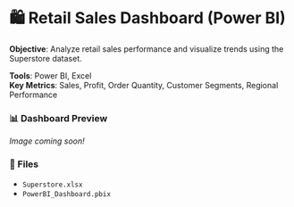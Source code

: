 # 🛍️ Retail Sales Dashboard (Power BI)

**Objective**: Analyze retail sales performance and visualize trends using the Superstore dataset.

**Tools**: Power BI, Excel  
**Key Metrics**: Sales, Profit, Order Quantity, Customer Segments, Regional Performance

### 📊 Dashboard Preview

_Image coming soon!_

### 📁 Files
- `Superstore.xlsx`
- `PowerBI_Dashboard.pbix`
